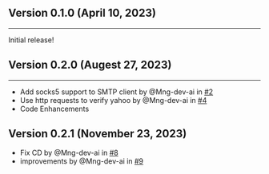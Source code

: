 ## Version 0.1.0 (April 10, 2023)
------------------------------

Initial release!

## Version 0.2.0 (Augest 27, 2023)
------------------------------

* Add socks5 support to SMTP client by @Mng-dev-ai in [#2](https://github.com/Mng-dev-ai/pyrustify/pull/2)
* Use http requests to verify yahoo by @Mng-dev-ai in [#4](https://github.com/Mng-dev-ai/pyrustify/pull/4)
* Code Enhancements

## Version 0.2.1 (November 23, 2023)

* Fix CD by @Mng-dev-ai in [#8](https://github.com/Mng-dev-ai/pyrustify/pull/8)
* improvements by @Mng-dev-ai in [#9](https://github.com/Mng-dev-ai/pyrustify/pull/9)